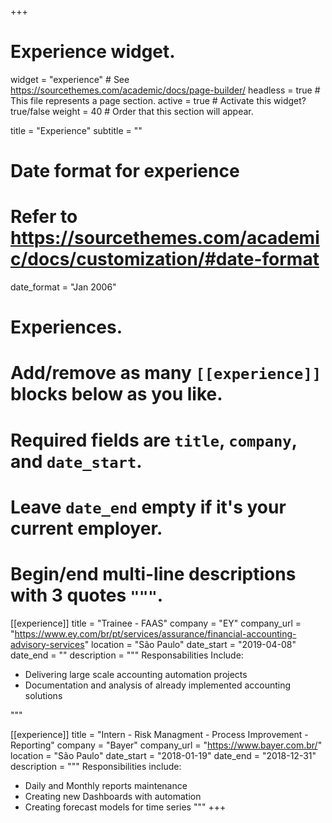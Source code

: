 +++
# Experience widget.
widget = "experience"  # See https://sourcethemes.com/academic/docs/page-builder/
headless = true  # This file represents a page section.
active = true  # Activate this widget? true/false
weight = 40  # Order that this section will appear.

title = "Experience"
subtitle = ""

# Date format for experience
#   Refer to https://sourcethemes.com/academic/docs/customization/#date-format
date_format = "Jan 2006"

# Experiences.
#   Add/remove as many `[[experience]]` blocks below as you like.
#   Required fields are `title`, `company`, and `date_start`.
#   Leave `date_end` empty if it's your current employer.
#   Begin/end multi-line descriptions with 3 quotes `"""`.

[[experience]]
  title = "Trainee - FAAS"
  company = "EY"
  company_url = "https://www.ey.com/br/pt/services/assurance/financial-accounting-advisory-services"
  location = "São Paulo"
  date_start = "2019-04-08"
  date_end = ""
  description = """
  Responsabilities Include:
  
  * Delivering large scale accounting automation projects
  * Documentation and analysis of already implemented accounting solutions

  """
  
  
[[experience]]
  title = "Intern - Risk Managment - Process Improvement - Reporting"
  company = "Bayer"
  company_url = "https://www.bayer.com.br/"
  location = "São Paulo"
  date_start = "2018-01-19"
  date_end = "2018-12-31"
  description = """
  Responsibilities include:
  
  * Daily and Monthly reports maintenance 
  * Creating new Dashboards with automation
  * Creating forecast models for time series
  """
+++
